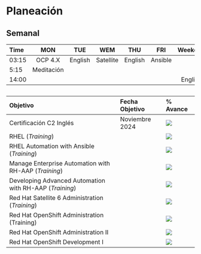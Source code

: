 # Planeación

## Semanal

 | Time | MON | TUE | WEM | THU | FRI | Weekend |
 |:-----|:---:|:---:|:---:|:---:|:---:|:-------:|
 | 03:15|OCP 4.X | English | Satellite | English | Ansible | |
 | 5:15 | Meditación    |
 |14:00 | | | | | | English |


##

| Objetivo | Fecha Objetivo | % Avance | 
|:---------|:----------------|:---------|
| Certificación C2 Inglés | Noviembre 2024 | ![](https://geps.dev/progress/3)
| RHEL (*Training*) | | ![](https://geps.dev/progress/100) |
| RHEL Automation with Ansible (*Training*) | | ![](https://geps.dev/progress/100) |
| Manage Enterprise Automation with RH-AAP (*Training*) | | ![](https://geps.dev/progress/100) |
| Developing Advanced Automation with RH-AAP (*Training*) | | ![](https://geps.dev/progress/100) |
| Red Hat Satellite 6 Administration (*Training*) | | ![](https://geps.dev/progress/100) |
| Red Hat OpenShift Administration (Training) | | ![](https://geps.dev/progress/19) |
|  Red Hat OpenShift Administration II | | ![](https://geps.dev/progress/3) |
| Red Hat OpenShift Development I | | ![](https://geps.dev/progress/12) 